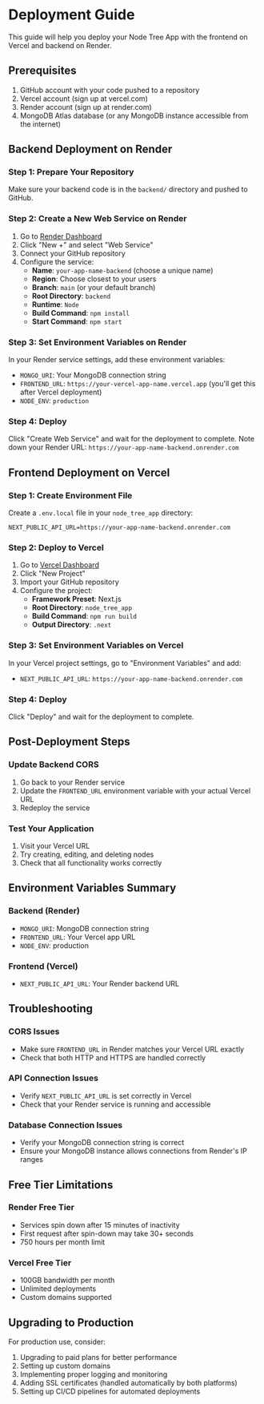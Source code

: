 # Deployment Guide

This guide will help you deploy your Node Tree App with the frontend on Vercel and backend on Render.

## Prerequisites

1. GitHub account with your code pushed to a repository
2. Vercel account (sign up at vercel.com)
3. Render account (sign up at render.com)
4. MongoDB Atlas database (or any MongoDB instance accessible from the internet)

## Backend Deployment on Render

### Step 1: Prepare Your Repository
Make sure your backend code is in the `backend/` directory and pushed to GitHub.

### Step 2: Create a New Web Service on Render
1. Go to [Render Dashboard](https://dashboard.render.com/)
2. Click "New +" and select "Web Service"
3. Connect your GitHub repository
4. Configure the service:
   - **Name**: `your-app-name-backend` (choose a unique name)
   - **Region**: Choose closest to your users
   - **Branch**: `main` (or your default branch)
   - **Root Directory**: `backend`
   - **Runtime**: `Node`
   - **Build Command**: `npm install`
   - **Start Command**: `npm start`

### Step 3: Set Environment Variables on Render
In your Render service settings, add these environment variables:
- `MONGO_URI`: Your MongoDB connection string
- `FRONTEND_URL`: `https://your-vercel-app-name.vercel.app` (you'll get this after Vercel deployment)
- `NODE_ENV`: `production`

### Step 4: Deploy
Click "Create Web Service" and wait for the deployment to complete.
Note down your Render URL: `https://your-app-name-backend.onrender.com`

## Frontend Deployment on Vercel

### Step 1: Create Environment File
Create a `.env.local` file in your `node_tree_app` directory:
```
NEXT_PUBLIC_API_URL=https://your-app-name-backend.onrender.com
```

### Step 2: Deploy to Vercel
1. Go to [Vercel Dashboard](https://vercel.com/dashboard)
2. Click "New Project"
3. Import your GitHub repository
4. Configure the project:
   - **Framework Preset**: Next.js
   - **Root Directory**: `node_tree_app`
   - **Build Command**: `npm run build`
   - **Output Directory**: `.next`

### Step 3: Set Environment Variables on Vercel
In your Vercel project settings, go to "Environment Variables" and add:
- `NEXT_PUBLIC_API_URL`: `https://your-app-name-backend.onrender.com`

### Step 4: Deploy
Click "Deploy" and wait for the deployment to complete.

## Post-Deployment Steps

### Update Backend CORS
1. Go back to your Render service
2. Update the `FRONTEND_URL` environment variable with your actual Vercel URL
3. Redeploy the service

### Test Your Application
1. Visit your Vercel URL
2. Try creating, editing, and deleting nodes
3. Check that all functionality works correctly

## Environment Variables Summary

### Backend (Render)
- `MONGO_URI`: MongoDB connection string
- `FRONTEND_URL`: Your Vercel app URL
- `NODE_ENV`: production

### Frontend (Vercel)
- `NEXT_PUBLIC_API_URL`: Your Render backend URL

## Troubleshooting

### CORS Issues
- Make sure `FRONTEND_URL` in Render matches your Vercel URL exactly
- Check that both HTTP and HTTPS are handled correctly

### API Connection Issues
- Verify `NEXT_PUBLIC_API_URL` is set correctly in Vercel
- Check that your Render service is running and accessible

### Database Connection Issues
- Verify your MongoDB connection string is correct
- Ensure your MongoDB instance allows connections from Render's IP ranges

## Free Tier Limitations

### Render Free Tier
- Services spin down after 15 minutes of inactivity
- First request after spin-down may take 30+ seconds
- 750 hours per month limit

### Vercel Free Tier
- 100GB bandwidth per month
- Unlimited deployments
- Custom domains supported

## Upgrading to Production

For production use, consider:
1. Upgrading to paid plans for better performance
2. Setting up custom domains
3. Implementing proper logging and monitoring
4. Adding SSL certificates (handled automatically by both platforms)
5. Setting up CI/CD pipelines for automated deployments
